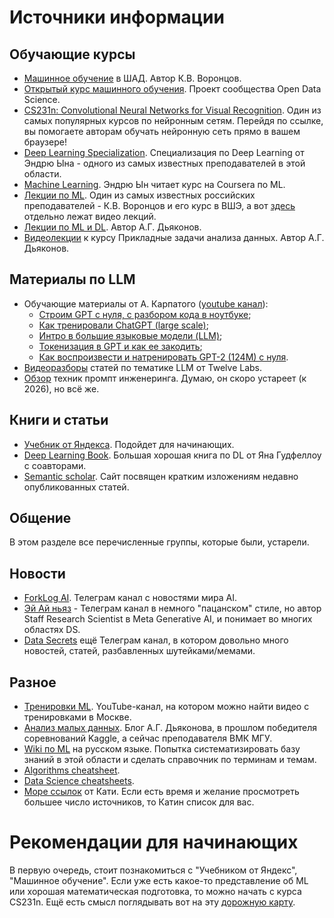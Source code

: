 # Источники информации

## Обучающие курсы

* [Машинное обучение](https://youtu.be/SZkrxWhI5qM?list=PLJOzdkh8T5krxc4HsHbB8g8f0hu7973fK) в ШАД. Автор К.В. Воронцов.
* [Открытый курс машинного обучения](https://habrahabr.ru/company/ods/blog/322626/). Проект сообщества Open Data Science.
* [CS231n: Convolutional Neural Networks for Visual Recognition](http://cs231n.stanford.edu/). Один из самых популярных курсов по нейронным сетям. Перейдя по ссылке, вы помогаете авторам обучать нейронную сеть прямо в вашем браузере!
* [Deep Learning Specialization](https://www.coursera.org/specializations/deep-learning). Специализация по Deep Learning от Эндрю Ына - одного из самых известных преподавателей в этой области.
* [Machine Learning](https://ru.coursera.org/learn/machine-learning). Эндрю Ын читает курс на Coursera по ML.
* [Лекции по ML](http://www.machinelearning.ru/wiki/index.php?title=%D0%9C%D0%B0%D1%88%D0%B8%D0%BD%D0%BD%D0%BE%D0%B5_%D0%BE%D0%B1%D1%83%D1%87%D0%B5%D0%BD%D0%B8%D0%B5_%28%D0%BA%D1%83%D1%80%D1%81_%D0%BB%D0%B5%D0%BA%D1%86%D0%B8%D0%B9%2C_%D0%9A.%D0%92.%D0%92%D0%BE%D1%80%D0%BE%D0%BD%D1%86%D0%BE%D0%B2%29). Один из самых известных российских преподавателей - К.В. Воронцов и его курс в ВШЭ, а вот [здесь](https://yadi.sk/d/V9p7E6uAFjHcD) отдельно лежат видео лекций.
* [Лекции по ML и DL](https://alexanderdyakonov.wordpress.com/courses/). Автор А.Г. Дьяконов.
* [Видеолекции](https://youtu.be/FNDQYM0hjh0) к курсу Прикладные задачи анализа данных. Автор А.Г. Дьяконов.

## Материалы по LLM

* Обучающие материалы от А. Карпатого ([youtube канал](https://www.youtube.com/@AndrejKarpathy)):
  - [Строим GPT с нуля, с разбором кода в ноутбуке](https://youtu.be/kCc8FmEb1nY);
  - [Как тренировали ChatGPT (large scale)](https://build.microsoft.com/en-US/sessions/db3f4859-cd30-4445-a0cd-553c3304f8e2);
  - [Интро в большие языковые модели (LLM)](https://youtu.be/zjkBMFhNj_g?si=gLNkXpNdTcs85Zzw);
  - [Токенизация в GPT и как ее закодить](https://youtu.be/zduSFxRajkE?si=khIu-MFx5KnPGdlG);
  - [Как воспроизвести и натренировать GPT-2 (124M) с нуля](https://www.youtube.com/watch?v=l8pRSuU81PU).
* [Видеоразборы](https://youtu.be/59p997Ovj5w?list=PLvqwYT_ECloZPB2BsBerHXxMpLGr2xuw9) статей по тематике LLM от Twelve Labs.
* [Обзор](https://arxiv.org/pdf/2406.06608) техник промпт инженеринга. Думаю, он скоро устареет (к 2026), но всё же.

## Книги и статьи
* [Учебник от Яндекса](https://ml-handbook.ru/). Подойдет для начинающих.
* [Deep Learning Book](https://www.deeplearningbook.org/). Большая хорошая книга по DL от Яна Гудфеллоу с соавторами.
* [Semantic scholar](https://www.semanticscholar.org/). Сайт посвящен кратким изложениям недавно опубликованных статей.

## Общение
В этом разделе все перечисленные группы, которые были, устарели.

## Новости
* [ForkLog AI](https://t.me/forklogAI). Телеграм канал с новостями мира AI.
* [Эй Ай ньяз](https://t.me/ai_newz) - Телеграм канал в немного "пацанском" стиле, но автор Staff Research Scientist в Meta Generative AI, и понимает во многих областях DS.
* [Data Secrets](https://t.me/data_secrets) ещё Телеграм канал, в котором довольно много новостей, статей, разбавленных шутейками/мемами.

## Разное
* [Тренировки ML](https://www.youtube.com/channel/UCeq6ZIlvC9SVsfhfKnSvM9w). YouTube-канал, на котором можно найти видео с тренировками в Москве.
* [Анализ малых данных](https://alexanderdyakonov.wordpress.com/). Блог А.Г. Дьяконова, в прошлом победителя соревнований Kaggle, а сейчас преподавателя ВМК МГУ.
* [Wiki по ML](http://www.machinelearning.ru/) на русском языке. Попытка систематизировать базу знаний в этой области и сделать справочник по терминам и темам.
* [Algorithms cheatsheet](http://scikit-learn.org/stable/tutorial/machine_learning_map/).
* [Data Science cheatsheets](https://startupsventurecapital.com/essential-cheat-sheets-for-machine-learning-and-deep-learning-researchers-efb6a8ebd2e5).
* [Море ссылок](https://github.com/demidovakatya/vvedenie-mashinnoe-obuchenie) от Кати. Если есть время и желание просмотреть большее число источников, то Катин список для вас.

# Рекомендации для начинающих

В первую очередь, стоит познакомиться с "Учебником от Яндекс", "Машинное обучение". Если уже есть какое-то представление об ML или хорошая математическая подготовка, то можно начать с курса CS231n. Ещё есть смысл поглядывать вот на эту [дорожную карту](http://nirvacana.com/thoughts/wp-content/uploads/2018/01/RoadToDataScientist1.png).




